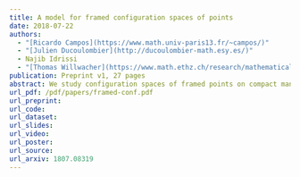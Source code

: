 ```yaml
---
title: A model for framed configuration spaces of points
date: 2018-07-22
authors:
  - "[Ricardo Campos](https://www.math.univ-paris13.fr/~campos/)"
  - "[Julien Ducoulombier](http://ducoulombier-math.esy.es/)"
  - Najib Idrissi
  - "[Thomas Willwacher](https://www.math.ethz.ch/research/mathematical-physics/thomas-willwacher.html)"
publication: Preprint v1, 27 pages
abstract: We study configuration spaces of framed points on compact manifolds. Such configuration spaces admit natural actions of the framed little discs operads, that play an important role in the study of embedding spaces of manifolds and in factorization homology. We construct real combinatorial models for these operadic modules, for compact smooth manifolds without boundary.
url_pdf: /pdf/papers/framed-conf.pdf
url_preprint:
url_code:
url_dataset:
url_slides:
url_video:
url_poster:
url_source:
url_arxiv: 1807.08319
---
```


